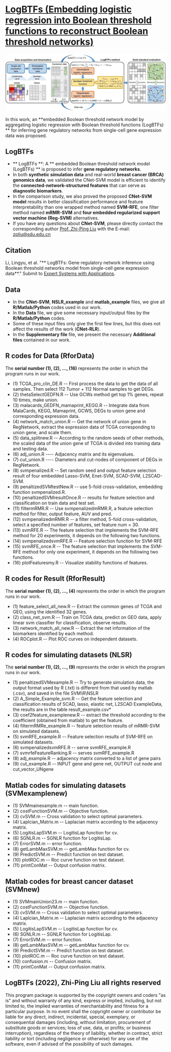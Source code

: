 # [LogBTFs (Embedding logistic regression into Boolean threshold functions to reconstruct Boolean threshold networks)](https://github.com/zpliulab/logBTFs)

![Screenshot](Data/framework.jpg)

In this work, an **embedded Boolean threshold network model by aggregating logistic regression with Boolean threshold functions (LogBTFs) ** for inferring gene regulatory networks from single-cell gene expression data was proposed. 


## LogBTFs
<!--START_SECTION:news-->
* ** LogBTFs **: A ** embedded Boolean threshold network model (LogBTFs) ** is proposed to infer **gene regulatory networks**. 
* In both **synthetic simulation data** and real-world **breast cancer (BRCA) genomics data**, we validated the CNet-SVM model is efficient to identify the **connected-network-structured features** that can serve as **diagnostic biomarkers**.
* In the comparison study, we also proved the proposed **CNet-SVM model** results in better classification performance and feature interpretability than one wrapped method named **SVM-RFE**, one filter method named **mRMR-SVM** and **four embedded regularized support vector machine (Reg-SVM)** alternatives.
* If you have any questions about **CNet-SVM**, please directly contact the corresponding author [Prof. Zhi-Ping Liu](https://scholar.google.com/citations?user=zkBXb_kAAAAJ&hl=zh-CN&oi=ao) with the E-mail: zpliu@sdu.edu.cn
<!--END_SECTION:news-->


## Citation
Li, Lingyu, et al. "** LogBTFs: Gene regulatory network inference using Boolean threshold networks model from single-cell gene expression data**." Submit to [Expert Systems with Applications](https://www.journals.elsevier.com/expert-systems-with-applications).  


## Data
<!--START_SECTION:news-->
* In the **CNet-SVM**, **NSLR_example** and **matlab_example** files, we give all **R/Matlab/Python** codes used in our work. 
* In the **Data** file, we give some necessary input/output files by the **R/Matlab/Python** codes. 
* Some of these input files only give the first few lines, but this does not affect the results of the work (**CNet-RLR**).
* In the **Supplementary file** file, we present the necessary **Additional files** contained in our work. 
<!--END_SECTION:news-->


## R codes for Data (RforData)
The **serial number (1), (2), ..., (16)** represents the order in which the program runs in our work. 
<!--START_SECTION:news-->
* (1) TCGA_pro_clin_DE.R  --  First process the data to get the data of all samples. Then select 112 Tumor + 112 Normal samples to get DEGs.
* (2) thetaSelectGEDFN.R  --  Use GCWs method get top 1% genes, repeat 10 times, make union.
* (3) malacards_GEDFN_mamaprint_KEGG.R  --  Integrate data from MalaCards, KEGG, Mamaprint, GCWS, DEGs to union gene and corresponding expression data.
* (4) network_match_union.R  --  Get the network of union gene in RegNetwork, extract the expression data of TCGA corresponding to union gene, and scale them.
* (5) data_splitnew.R  --  According to the random seeds of other methods, the scaled data of the union gene of TCGA is divided into training data and testing data.
* (6) adj_union.R ---- Adjacency matrix and its eigenvalues.
* (7) cut_union.R ---- Diameters and cut-nodes of component of DEGs in RegNetwork.
* (8) svmpenalized.R -- Set random seed and output feature selection result of four embedded Lasso-SVM, Enet-SVM, SCAD-SVM, L2SCAD-SVM.
* (9) penaltizedSVMtestNew.R -- use 5-fold cross-validation, embedding function svmpenalized.R.
* (10) penaltizedSVMresultOnce.R -- results for feature selection and classification on train data and test set.
* (11) filtermRMR.R -- Use svmpenalizedmRMR.R, a feature selection method for filter, output feature, AUV and pred.
* (12) svmpenalizedmRMR.R -- a filter method, 5-fold cross-validation, select a specified number of features, set feature num = 30.
* (13) svmRFE.R -- The feature selection that implements the SVM-RFE method for 20 experiments, it depends on the following two functions.
* (14) svmpenalizedsvmRFE.R -- Feature selection function for SVM-RFE
* (15) svmRFE_once.R  -- The feature selection that implements the SVM-RFE method for only one experiment, it depends on the following two functions.
* (16) plotFeaturesmy.R -- Visualize stability functions of features.
<!--END_SECTION:news-->


## R codes for Result (RforResult)
The **serial number (1), (2), ..., (4)** represents the order in which the program runs in our work. 
<!--START_SECTION:news-->
* (1) feature_select_all_new.R -- Extract the common genes of TCGA and GEO, using the identified 32 genes. 
* (2) class_net_svm.R -- Train on TCGA data, predict on GEO data, apply linear svm classifier for classification, observe results.
* (3) network_match_all_new.R -- Extract the net information of the biomarkers identified by each method.
* (4) ROCplot.R -- Plot ROC curves on independent datasets.
<!--END_SECTION:news-->


## R codes for simulating datasets (NLSR)
The **serial number (1), (2), ..., (9)** represents the order in which the program runs in our work. 
<!--START_SECTION:news-->

* (1) penaltizedSVMexample.R -- Try to generate simulation data, the output format used by R (.txt) is different from that used by matlab (.csv), and saved in the file SVM\R\NSLR
* (2) A_Simple_Example_svm.R -- Get the feature selection and classification results of SCAD, lasso, elastic net, L2SCAD ExampleData, the results are in the table result_example.csv* 
* (3) coef2feature_examplenew.R -- extract the threshold according to the coefficient (obtained from matlab) to get the feature.
* (4) filtermRMRe_example.R -- feature selection results of mRMR-SVM on simulated datasets.
* (5) svmRFE_example.R -- Feature selection results of SVM-RFE on simulated datasets.
* (6) svmpenalizedsvmRFE.R -- serve svmRFE_example.R
* (7) svmrfeFeatureRanking.R -- serves svmRFE_example.R
* (8) adj_example.R -- adjacency matrix converted to a list of gene pairs
* (9) cut_example.R -- INPUT gene and gene net, OUTPUT cut node and cut_vector_UNgene
<!--END_SECTION:news-->


## Matlab codes for simulating datasets (SVMexamplenew)
<!--START_SECTION:news-->
* (1) SVMmainexample.m -- main function.
* (2) costFunctionSVM.m -- Objective function.
* (3) cvSVM.m -- Cross validation to select optimal parameters.
* (4) Laplcian_Matrix.m -- Laplacian matrix according to the adjacency matrix.
* (5) LogitisLapSVM.m -- LogitisLap function for cv.
* (6) SGNLR.m -- SGNLR function for LogitisLap.
* (7) ErrorSVM.m -- error function.
* (8) getLambMaxSVM.m -- getLambMax function for cv.
* (9) PredictSVM.m -- Predict function on test dataset.
* (10) plotROC.m -- Roc curve function on test dataset.
* (11) printConMat -- Output confusion matrix.
<!--END_SECTION:news-->


## Matlab codes for breast cancer dataset (SVMnew)
<!--START_SECTION:news-->
<!--START_SECTION:news-->
* (1) SVMmainUnion23.m -- main function.
* (2) costFunctionSVM.m -- Objective function.
* (3) cvSVM.m -- Cross validation to select optimal parameters.
* (4) Laplcian_Matrix.m -- Laplacian matrix according to the adjacency matrix.
* (5) LogitisLapSVM.m -- LogitisLap function for cv.
* (6) SGNLR.m -- SGNLR function for LogitisLap.
* (7) ErrorSVM.m -- error function.
* (8) getLambMaxSVM.m -- getLambMax function for cv.
* (9) PredictSVM.m -- Predict function on test dataset.
* (10) plotROC.m -- Roc curve function on test dataset.
* (10) confusion.m  -- Confusion matrix. 
* (11) printConMat -- Output confusion matrix.
<!--END_SECTION:news-->


## LogBTFs (2022), Zhi-Ping Liu all rights reserved
This program package is supported by the copyright owners and coders "as is" and without warranty of any kind, express or implied, including, but not limited to, the implied warranties of merchantability and fitness for a particular purpose. In no event shall the copyright owner or contributor be liable for any direct, indirect, incidental, special, exemplary, or consequential damages (including, without limitation, procurement of substitute goods or services; loss of use, data, or profits; or business interruption), regardless of the theory of liability, whether in contract, strict liability or tort (including negligence or otherwise) for any use of the software, even if advised of the possibility of such damages.
